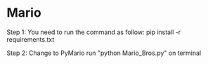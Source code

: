 # Mario
Step 1:
You need to run the command as follow:
pip install -r requirements.txt

Step 2:
Change to PyMario
run "python Mario_Bros.py" on terminal
